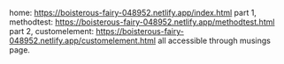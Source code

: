 home: https://boisterous-fairy-048952.netlify.app/index.html
part 1, methodtest: https://boisterous-fairy-048952.netlify.app/methodtest.html
part 2, customelement: https://boisterous-fairy-048952.netlify.app/customelement.html
all accessible through musings page.